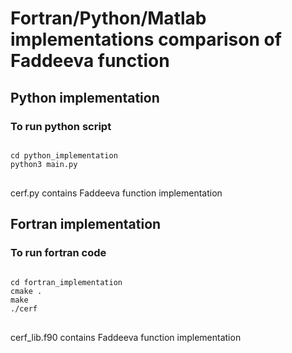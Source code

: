 # Fortran/Python/Matlab implementations comparison of Faddeeva function

## Python implementation
### To run python script
<pre>
<code>
cd python_implementation
python3 main.py
</code>
</pre>
cerf.py contains Faddeeva function implementation

## Fortran implementation
### To run fortran code
<pre>
<code>
cd fortran_implementation
cmake .
make 
./cerf
</code>
</pre>
cerf_lib.f90 contains Faddeeva function implementation

